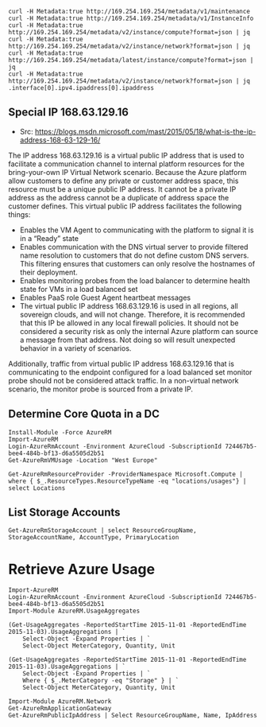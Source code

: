 
```
curl -H Metadata:true http://169.254.169.254/metadata/v1/maintenance
curl -H Metadata:true http://169.254.169.254/metadata/v1/InstanceInfo
curl -H Metadata:true http://169.254.169.254/metadata/v2/instance/compute?format=json | jq
curl -H Metadata:true http://169.254.169.254/metadata/v2/instance/network?format=json | jq
curl -H Metadata:true http://169.254.169.254/metadata/latest/instance/compute?format=json | jq
curl -H Metadata:true http://169.254.169.254/metadata/v2/instance/network?format=json | jq .interface[0].ipv4.ipaddress[0].ipaddress
```




## Special IP 168.63.129.16

- Src: https://blogs.msdn.microsoft.com/mast/2015/05/18/what-is-the-ip-address-168-63-129-16/

The IP address 168.63.129.16 is a virtual public IP address that is used to facilitate a communication channel to internal platform resources for the bring-your-own IP Virtual Network scenario.  Because the Azure platform allow customers to define any private or customer address space, this resource must be a unique public IP address.  It cannot be a private IP address as the address cannot be a duplicate of address space the customer defines.  This virtual public IP address facilitates the following things:

- Enables the VM Agent to communicating with the platform to signal it is in a “Ready” state
- Enables communication with the DNS virtual server to provide filtered name resolution to customers that do not define custom DNS servers.  This filtering ensures that customers can only resolve the hostnames of their deployment.
- Enables monitoring probes from the load balancer to determine health state for VMs in a load balanced set
- Enables PaaS role Guest Agent heartbeat messages
- The virtual public IP address 168.63.129.16 is used in all regions, all sovereign clouds, and will not change.  Therefore, it is recommended that this IP be allowed in any local firewall policies.  It should not be considered a security risk as only the internal Azure platform can source a message from that address.  Not doing so will result unexpected behavior in a variety of scenarios.

Additionally, traffic from virtual public IP address 168.63.129.16 that is communicating to the endpoint configured for a load balanced set monitor probe should not be considered attack traffic.  In a non-virtual network scenario, the monitor probe is sourced from a private IP.








## Determine Core Quota in a DC 

```
Install-Module -Force AzureRM
Import-AzureRM
Login-AzureRmAccount -Environment AzureCloud -SubscriptionId 724467b5-bee4-484b-bf13-d6a5505d2b51
Get-AzureRmVMUsage -Location "West Europe"
```


```
Get-AzureRmResourceProvider -ProviderNamespace Microsoft.Compute | where { $_.ResourceTypes.ResourceTypeName -eq "locations/usages"} | select Locations
```

## List Storage Accounts

```
Get-AzureRmStorageAccount | select ResourceGroupName, StorageAccountName, AccountType, PrimaryLocation
```

# Retrieve Azure Usage

```
Import-AzureRM
Login-AzureRmAccount -Environment AzureCloud -SubscriptionId 724467b5-bee4-484b-bf13-d6a5505d2b51
Import-Module AzureRM.UsageAggregates

(Get-UsageAggregates -ReportedStartTime 2015-11-01 -ReportedEndTime 2015-11-03).UsageAggregations | `
	Select-Object -Expand Properties | `
	Select-Object MeterCategory, Quantity, Unit

(Get-UsageAggregates -ReportedStartTime 2015-11-01 -ReportedEndTime 2015-11-03).UsageAggregations | `
	Select-Object -Expand Properties | `
	Where { $_.MeterCategory -eq "Storage" } | `
	Select-Object MeterCategory, Quantity, Unit
```


```
Import-Module AzureRM.Network
Get-AzureRmApplicationGateway
Get-AzureRmPublicIpAddress | Select ResourceGroupName, Name, IpAddress
```
